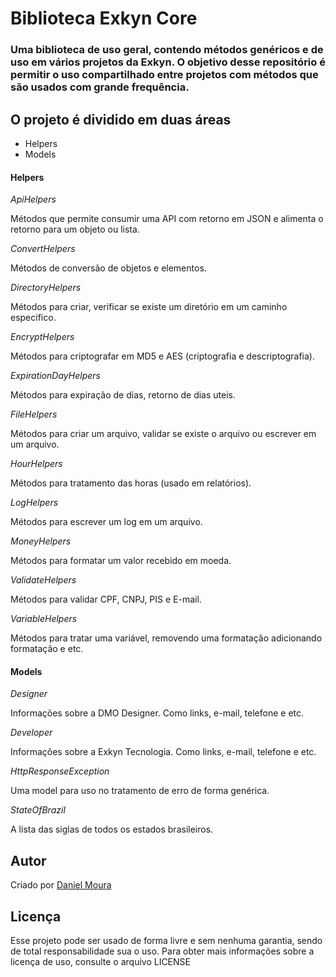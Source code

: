 <h1>Biblioteca Exkyn Core</h1>

<h3>Uma biblioteca de uso geral, contendo métodos genéricos e de uso em vários projetos da Exkyn. O objetivo desse repositório é permitir o uso compartilhado entre projetos com métodos que são usados com grande frequência.</h3>

<h2>O projeto é dividido em duas áreas</h2>

<ul>
    <li>Helpers</li>
    <li>Models</li>
</ul>

<h4>Helpers</h4>

<p><em>ApiHelpers</em></p>

<p>Métodos que permite consumir uma API com retorno em JSON e alimenta o retorno para um objeto ou lista.</p>

<p><em>ConvertHelpers</em></p>

<p>Métodos de conversão de objetos e elementos.</p>

<p><em>DirectoryHelpers</em></p>

<p>Métodos para criar, verificar se existe um diretório em um caminho especifico.</p>

<p><em>EncryptHelpers</em></p>

<p>Métodos para criptografar em MD5 e AES (criptografia e descriptografia).</p>

<p><em>ExpirationDayHelpers</em></p>

<p>Métodos para expiração de dias, retorno de dias uteis.</p>

<p><em>FileHelpers</em></p>

<p>Métodos para criar um arquivo, validar se existe o arquivo ou escrever em um arquivo.</p>

<p><em>HourHelpers</em></p>

<p>Métodos para tratamento das horas (usado em relatórios).</p>

<p><em>LogHelpers</em></p>

<p>Métodos para escrever um log em um arquivo.</p>

<p><em>MoneyHelpers</em></p>

<p>Métodos para formatar um valor recebido em moeda.</p>

<p><em>ValidateHelpers</em></p>

<p>Métodos para validar CPF, CNPJ, PIS e E-mail.</p>

<p><em>VariableHelpers</em></p>

<p>Métodos para tratar uma variável, removendo uma formatação adicionando formatação e etc.</p>

<h4>Models</h4>

<p><em>Designer</em></p>

<p>Informações sobre a DMO Designer. Como links, e-mail, telefone e etc.</p>

<p><em>Developer</em></p>

<p>Informações sobre a Exkyn Tecnologia. Como links, e-mail, telefone e etc.</p>

<p><em>HttpResponseException</em></p>

<p>Uma model para uso no tratamento de erro de forma genérica.</p>

<p><em>StateOfBrazil</em></p>

<p>A lista das siglas de todos os estados brasileiros.</p>

<h2>Autor</h2>

<p>
    Criado por <a href="https://github.com/dmodesigner/">Daniel Moura</a>
</p>

<h2>Licença</h2>

<p>Esse projeto pode ser usado de forma livre e sem nenhuma garantia, sendo de total responsabilidade sua o uso. Para obter mais informações sobre a licença de uso, consulte o arquivo LICENSE</p>
